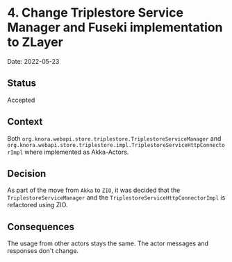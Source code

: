 # 4. Change Triplestore Service Manager and Fuseki implementation to ZLayer

Date: 2022-05-23

## Status

Accepted

## Context

Both `org.knora.webapi.store.triplestore.TriplestoreServiceManager` and `org.knora.webapi.store.triplestore.impl.TriplestoreServiceHttpConnectorImpl`
where implemented as Akka-Actors.

## Decision

As part of the move from `Akka` to `ZIO`, it was decided that the `TriplestoreServiceManager` and the `TriplestoreServiceHttpConnectorImpl` is refactored using ZIO.

## Consequences

The usage from other actors stays the same. The actor messages and responses don't change.
